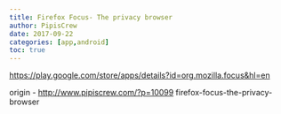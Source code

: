 ```yaml
---
title: Firefox Focus- The privacy browser
author: PipisCrew
date: 2017-09-22
categories: [app,android]
toc: true
---
```


https://play.google.com/store/apps/details?id=org.mozilla.focus&hl=en

origin - http://www.pipiscrew.com/?p=10099 firefox-focus-the-privacy-browser